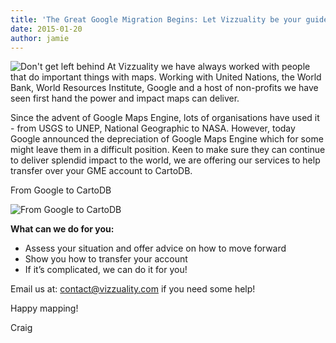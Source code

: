 ```yaml
---
title: 'The Great Google Migration Begins: Let Vizzuality be your guide'
date: 2015-01-20
author: jamie
---
```


![Don't get left behind](/assets/images/posts/50_a.png)
At Vizzuality we have always worked with people that do important things with maps. Working with United Nations, the World Bank, World Resources Institute, Google and a host of non-profits we have seen first hand the power and impact maps can deliver.

Since the advent of Google Maps Engine, lots of organisations have used it - from USGS to UNEP, National Geographic to NASA. However, today Google announced the depreciation of Google Maps Engine which for some might leave them in a difficult position. Keen to make sure they can continue to deliver splendid impact to the world, we are offering our services to help transfer over your GME account to CartoDB.

From Google to CartoDB

![From Google to CartoDB](/assets/images/posts/50_b.png)

**What can we do for you:**

-   Assess your situation and offer advice on how to move forward
-   Show you how to transfer your account
-   If it’s complicated, we can do it for you!

Email us at: <contact@vizzuality.com> if you need some help!

Happy mapping!

Craig


